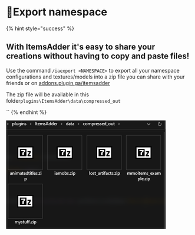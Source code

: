 # 💾Export namespace

{% hint style="success" %}
## With ItemsAdder it's easy to share your creations without having to copy and paste files!

Use the command `/iaexport <NAMESPACE>` to export all your namespace configurations and textures/models into a zip file you can share with your friends or on [addons.plugin.ga/itemsadder](https://addons.plugin.ga/itemsadder)

The zip file will be available in this folder`plugins\ItemsAdder\data\compressed_out`

\`\`
{% endhint %}

![](../.gitbook/assets/immagine%20%2834%29.png)

